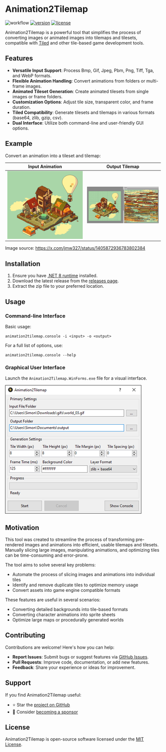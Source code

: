 # Animation2Tilemap

![workflow](https://img.shields.io/github/actions/workflow/status/vonhoff/Animation2Tilemap/dotnet.yml)
[![version](https://img.shields.io/badge/version-2.0.0-blue)](https://github.com/vonhoff/Animation2Tilemap/releases)
[![license](https://img.shields.io/badge/license-MIT-blue)](LICENSE)

Animation2Tilemap is a powerful tool that simplifies the process of converting images or animated images into tilemaps
and tilesets, compatible with [Tiled](https://www.mapeditor.org/) and other tile-based game development tools.

## Features

- **Versatile Input Support**: Process Bmp, Gif, Jpeg, Pbm, Png, Tiff, Tga, and WebP formats.
- **Flexible Animation Handling**: Convert animations from folders or multi-frame images.
- **Animated Tileset Generation**: Create animated tilesets from single images or frame folders.
- **Customization Options**: Adjust tile size, transparent color, and frame duration.
- **Tiled Compatibility**: Generate tilesets and tilemaps in various formats (base64, zlib, gzip, csv).
- **Dual Interface**: Utilize both command-line and user-friendly GUI options.

## Example

Convert an animation into a tileset and tilemap:

|   Input Animation   |    Output Tilemap     |
|:-------------------:|:---------------------:|
| ![Input](input.gif) | ![Output](result.png) |

Image source: https://x.com/jmw327/status/1405872936783802384

## Installation

1. Ensure you have [.NET 8 runtime](https://dotnet.microsoft.com/en-us/download/dotnet/8.0) installed.
2. Download the latest release from the [releases page](https://github.com/vonhoff/Animation2Tilemap/releases).
3. Extract the zip file to your preferred location.

## Usage

### Command-line Interface

Basic usage:

```
animation2tilemap.console -i <input> -o <output>
```

For a full list of options, use:

```
animation2tilemap.console --help
```

### Graphical User Interface

Launch the `Animation2Tilemap.WinForms.exe` file for a visual interface.

![Program screenshot](screenshot_win.png)

## Motivation

This tool was created to streamline the process of transforming pre-rendered images and animations into efficient,
usable tilemaps and tilesets. Manually slicing large images, manipulating animations, and optimizing tiles can be
time-consuming and error-prone.

The tool aims to solve several key problems:

- Automate the process of slicing images and animations into individual tiles
- Identify and remove duplicate tiles to optimize memory usage
- Convert assets into game engine compatible formats

These features are useful in several scenarios:

- Converting detailed backgrounds into tile-based formats
- Converting character animations into sprite sheets
- Optimize large maps or procedurally generated worlds

## Contributing

Contributions are welcome! Here's how you can help:

- **Report Issues**: Submit bugs or suggest features
  via [GitHub Issues](https://github.com/vonhoff/Animation2Tilemap/issues).
- **Pull Requests**: Improve code, documentation, or add new features.
- **Feedback**: Share your experience or ideas for improvement.

## Support

If you find Animation2Tilemap useful:

- ⭐ Star the [project on GitHub](https://github.com/vonhoff/Animation2Tilemap)
- 💖 Consider [becoming a sponsor](https://github.com/sponsors/vonhoff)

## License

Animation2Tilemap is open-source software licensed under the [MIT License](LICENSE).
